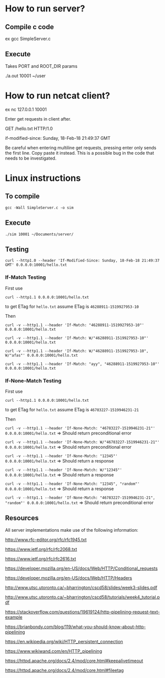 # How to run server?

## Compile c code

ex gcc SimpleServer.c

## Execute

Takes PORT and ROOT_DIR params

./a.out 10001 ~/user

# How to run netcat client?

ex nc 127.0.0.1 10001

Enter get requests in client after.

GET /hello.txt HTTP/1.0

if-modified-since: Sunday, 18-Feb-18 21:49:37 GMT

Be careful when entering multiline get requests, pressing enter only sends the first line. Copy paste it instead.
This is a possible bug in the code that needs to be investigated.

# Linux instructions
## To compile

`gcc -Wall SimpleServer.c -o sim` 

## Execute 

`./sim 10001 ~/Documents/server/`

## Testing

`curl --http1.0 --header 'If-Modified-Since: Sunday, 18-Feb-18 21:49:37 GMT' 0.0.0.0:10001/hello.txt`

### If-Match Testing

First use 

`curl --http1.1 0.0.0.0:10001/hello.txt`

to get ETag for `hello.txt` assume ETag is `46288911-1519927953-10`

Then 

`curl -v --http1.1 --header 'If-Match: "46288911-1519927953-10"' 0.0.0.0:10001/hello.txt`

`curl -v --http1.1 --header 'If-Match: W/"46288911-1519927953-10"' 0.0.0.0:10001/hello.txt`

`curl -v --http1.1 --header 'If-Match: W/"46288911-1519927953-10", W/"afas"' 0.0.0.0:10001/hello.txt`

`curl -v --http1.1 --header 'If-Match: "ayy", "46288911-1519927953-10"' 0.0.0.0:10001/hello.txt`


### If-None-Match Testing

First use 

`curl --http1.1 0.0.0.0:10001/hello.txt`

to get ETag for `hello.txt` assume ETag is `46783227-1519946231-21`

Then 

`curl -v --http1.1 --header 'If-None-Match: "46783227-1519946231-21"' 0.0.0.0:10001/hello.txt`
=> Should return preconditional error 

`curl -v --http1.1 --header 'If-None-Match: W/"46783227-1519946231-21"' 0.0.0.0:10001/hello.txt`
=> Should return preconditional error 

`curl -v --http1.1 --header 'If-None-Match: "12345"' 0.0.0.0:10001/hello.txt`
=> Should return a response

`curl -v --http1.1 --header 'If-None-Match: W/"12345"' 0.0.0.0:10001/hello.txt`
=> Should return a response

`curl -v --http1.1 --header 'If-None-Match: "12345", "random"' 0.0.0.0:10001/hello.txt`
=> Should return a response 

`curl -v --http1.1 --header 'If-None-Match: "46783227-1519946231-21", "random"' 0.0.0.0:10001/hello.txt`
=> Should return preconditional error 

## Resources
All server implementations make use of the following information:

http://www.rfc-editor.org/rfc/rfc1945.txt

https://www.ietf.org/rfc/rfc2068.txt

https://www.ietf.org/rfc/rfc2616.txt

https://developer.mozilla.org/en-US/docs/Web/HTTP/Conditional_requests

https://developer.mozilla.org/en-US/docs/Web/HTTP/Headers

http://www.utsc.utoronto.ca/~bharrington/cscd58/slides/week3-slides.pdf

http://www.utsc.utoronto.ca/~bharrington/cscd58/tutorials/week4_tutorial.pdf

https://stackoverflow.com/questions/19619124/http-pipelining-request-text-example

https://brianbondy.com/blog/119/what-you-should-know-about-http-pipelining

https://en.wikipedia.org/wiki/HTTP_persistent_connection

https://www.wikiwand.com/en/HTTP_pipelining

https://httpd.apache.org/docs/2.4/mod/core.html#keepalivetimeout

https://httpd.apache.org/docs/2.4/mod/core.html#fileetag


